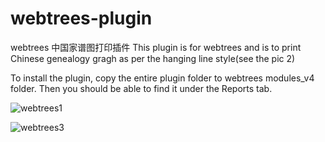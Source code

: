 # webtrees-plugin
webtrees 中国家谱图打印插件
This plugin is for webtrees and is to print Chinese genealogy gragh as per the hanging line style(see the pic 2)

To install the plugin, copy the entire plugin folder to webtrees modules_v4 folder. Then you should be able to find it under the Reports tab.

![webtrees1](https://user-images.githubusercontent.com/32056680/150491664-e94322b2-d597-47af-ac21-82efc979a55f.png)

![webtrees3](https://user-images.githubusercontent.com/32056680/150491694-6a12f750-4908-4dba-9ba6-46b79c1317b9.png)
